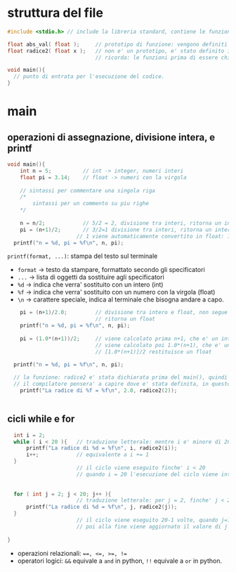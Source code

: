 
# struttura del file 
```c
#include <stdio.h> // include la libreria standard, contiene le funzioni piu comuni

float abs_val( float );     // prototipo di funzione: vengono definiti solo i tipi delle variabili
float radice2( float x );   // non e' un prototipo, e' stato definito il nome del tipo float ma deve ancora essere implementata
                            // ricorda: le funzioni prima di essere chiamate devono essere almeno definite!

void main(){
  // punto di entrata per l'esecuzione del codice.
}
```

# main
## operazioni di assegnazione, divisione intera, e printf
```c
void main(){
	int n = 5;          // int -> integer, numeri interi
	float pi = 3.14;    // float -> numeri con la virgola
	
	// sintassi per commentare una singola riga 
	/*
        sintassi per un commento su piu righe
    */
	
	n = n/2;            // 5/2 = 2, divisione tra interi, ritorna un intero
	pi = (n+1)/2;       // 3/2=1 divisione tra interi, ritorna un intero
                      // 1 viene automaticamente convertito in float: 1.000000, perche' pi e' tipo float
  printf("n = %d, pi = %f\n", n, pi);	
```
`printf(format, ...)`: stampa del testo sul terminale
* `format` -> testo da stampare, formattato secondo gli specificatori
* `...` -> lista di oggetti da sostituire agli specificatori
* `%d` -> indica che verra' sostituito con un intero (int)
* `%f` -> indica che verra' sostituito con un numero con la virgola (float)
* `\n` -> carattere speciale, indica al terminale che bisogna andare a capo.

```c
	pi = (n+1)/2.0;         // divisione tra intero e float, non segue le regole della divisione tra interi!
                            // ritorna un float
	printf("n = %d, pi = %f\n", n, pi);
	
	pi = (1.0*(n+1))/2;     // viene calcolato prima n+1, che e' un intero
                            // viene calcolato poi 1.0*(n+1), che e' un float
                            // [1.0*(n+1)]/2 restituisce un float

  printf("n = %d, pi = %f\n", n, pi);
	 
  // la funzione: radice2 e' stata dichiarata prima del main(), quindi puo' essere chiamata
  // il compilatore pensera' a capire dove e' stata definita, in questo caso dopo il main()
	printf("La radice di %f = %f\n", 2.0, radice2(2));
	 
```

## cicli while e for
```c
  int i = 2;
  while ( i < 20 ){   // traduzione letterale: mentre i e' minore di 20 esegui: { ... }
      printf("La radice di %d = %f\n", i, radice2(i));
      i++;            // equivalente a i += 1
  }
                      // il ciclo viene eseguito finche' i < 20
                      // quando i = 20 l'esecuzione del ciclo viene interrotta
  
  
  for ( int j = 2; j < 20; j++ ){ 
                      // traduzione letterale: per j = 2, finche' j < 20 esegui { ... }, poi fai j++
      printf("La radice di %d = %f\n", j, radice2(j));
  }
                      // il ciclo viene eseguito 20-1 volte, quando j=19 viene eseguito il codice nelle parentesi 
                      // poi alla fine viene aggiornato il valore di j che rende falsa j<20
  
}
```

* operazioni relazionali: `==, <=, >=, !=`
* operatori logici: `&&` equivale a `and` in python, `!!` equivale a `or` in python.